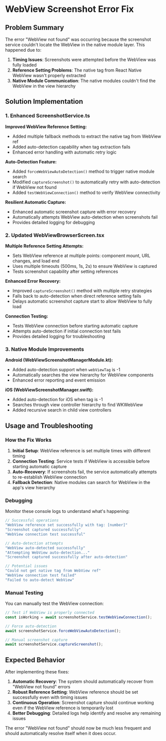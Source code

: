 # WebView Screenshot Error Fix

## Problem Summary
The error "WebView not found" was occurring because the screenshot service couldn't locate the WebView in the native module layer. This happened due to:

1. **Timing Issues**: Screenshots were attempted before the WebView was fully loaded
2. **Reference Setting Problems**: The native tag from React Native WebView wasn't properly extracted
3. **Native Module Communication**: The native modules couldn't find the WebView in the view hierarchy

## Solution Implementation

### 1. Enhanced ScreenshotService.ts

**Improved WebView Reference Setting:**
- Added multiple fallback methods to extract the native tag from WebView ref
- Added auto-detection capability when tag extraction fails
- Enhanced error handling with automatic retry logic

**Auto-Detection Feature:**
- Added `forceWebViewAutoDetection()` method to trigger native module search
- Modified `captureScreenshot()` to automatically retry with auto-detection if WebView not found
- Added `testWebViewConnection()` method to verify WebView connectivity

**Resilient Automatic Capture:**
- Enhanced automatic screenshot capture with error recovery
- Automatically attempts WebView auto-detection when screenshots fail
- Provides detailed logging for debugging

### 2. Updated WebViewBrowserScreen.tsx

**Multiple Reference Setting Attempts:**
- Sets WebView reference at multiple points: component mount, URL changes, and load end
- Uses multiple timeouts (500ms, 1s, 2s) to ensure WebView is captured
- Tests screenshot capability after setting references

**Enhanced Error Recovery:**
- Improved `captureScreenshot()` method with multiple retry strategies
- Falls back to auto-detection when direct reference setting fails
- Delays automatic screenshot capture start to allow WebView to fully load

**Connection Testing:**
- Tests WebView connection before starting automatic capture
- Attempts auto-detection if initial connection test fails
- Provides detailed logging for troubleshooting

### 3. Native Module Improvements

**Android (WebViewScreenshotManagerModule.kt):**
- Added auto-detection support when `webViewTag` is -1
- Automatically searches the view hierarchy for WebView components
- Enhanced error reporting and event emission

**iOS (WebViewScreenshotManager.swift):**
- Added auto-detection for iOS when tag is -1
- Searches through view controller hierarchy to find WKWebView
- Added recursive search in child view controllers

## Usage and Troubleshooting

### How the Fix Works

1. **Initial Setup**: WebView reference is set multiple times with different timing
2. **Connection Testing**: Service tests if WebView is accessible before starting automatic capture
3. **Auto-Recovery**: If screenshots fail, the service automatically attempts to re-establish WebView connection
4. **Fallback Detection**: Native modules can search for WebView in the app's view hierarchy

### Debugging

Monitor these console logs to understand what's happening:

```javascript
// Successful operations
"WebView reference set successfully with tag: [number]"
"Screenshot captured successfully"
"WebView connection test successful"

// Auto-detection attempts
"WebView auto-detected successfully"
"Attempting WebView auto-detection..."
"Screenshot captured successfully after auto-detection"

// Potential issues
"Could not get native tag from WebView ref"
"WebView connection test failed"
"Failed to auto-detect WebView"
```

### Manual Testing

You can manually test the WebView connection:

```javascript
// Test if WebView is properly connected
const isWorking = await screenshotService.testWebViewConnection();

// Force auto-detection
await screenshotService.forceWebViewAutoDetection();

// Manual screenshot capture
await screenshotService.captureScreenshot();
```

## Expected Behavior

After implementing these fixes:

1. **Automatic Recovery**: The system should automatically recover from "WebView not found" errors
2. **Robust Reference Setting**: WebView reference should be set successfully even with timing issues
3. **Continuous Operation**: Screenshot capture should continue working even if the WebView reference is temporarily lost
4. **Better Debugging**: Detailed logs help identify and resolve any remaining issues

The error "WebView not found" should now be much less frequent and should automatically resolve itself when it does occur.

